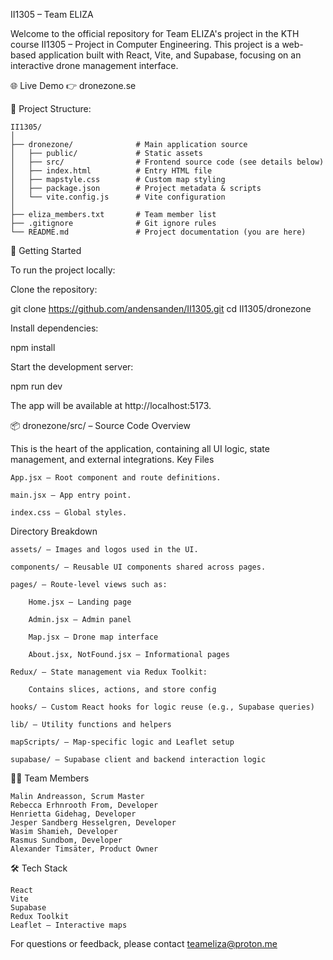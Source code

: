 II1305 – Team ELIZA

Welcome to the official repository for Team ELIZA's project in the KTH course II1305 – Project in Computer Engineering. This project is a web-based application built with React, Vite, and Supabase, focusing on an interactive drone management interface.

🌐 Live Demo
👉 dronezone.se


📁 Project Structure:

    II1305/
    │
    ├── dronezone/              # Main application source
    │   ├── public/             # Static assets
    │   ├── src/                # Frontend source code (see details below)
    │   ├── index.html          # Entry HTML file
    │   ├── mapstyle.css        # Custom map styling
    │   ├── package.json        # Project metadata & scripts
    │   └── vite.config.js      # Vite configuration
    │
    ├── eliza_members.txt       # Team member list
    ├── .gitignore              # Git ignore rules
    └── README.md               # Project documentation (you are here)

🚀 Getting Started

To run the project locally:

Clone the repository:
    
git clone https://github.com/andensanden/II1305.git
cd II1305/dronezone

Install dependencies:

npm install

Start the development server:

npm run dev

The app will be available at http://localhost:5173.

📦 dronezone/src/ – Source Code Overview

This is the heart of the application, containing all UI logic, state management, and external integrations.
Key Files

    App.jsx – Root component and route definitions.

    main.jsx – App entry point.

    index.css – Global styles.

Directory Breakdown

    assets/ – Images and logos used in the UI.

    components/ – Reusable UI components shared across pages.

    pages/ – Route-level views such as:

        Home.jsx – Landing page

        Admin.jsx – Admin panel

        Map.jsx – Drone map interface

        About.jsx, NotFound.jsx – Informational pages

    Redux/ – State management via Redux Toolkit:

        Contains slices, actions, and store config

    hooks/ – Custom React hooks for logic reuse (e.g., Supabase queries)

    lib/ – Utility functions and helpers

    mapScripts/ – Map-specific logic and Leaflet setup

    supabase/ – Supabase client and backend interaction logic

🧑‍💻 Team Members

    Malin Andreasson, Scrum Master
    Rebecca Erhnrooth From, Developer
    Henrietta Gidehag, Developer
    Jesper Sandberg Hesselgren, Developer
    Wasim Shamieh, Developer
    Rasmus Sundbom, Developer
    Alexander Timsäter, Product Owner

🛠️ Tech Stack

    React
    Vite
    Supabase
    Redux Toolkit
    Leaflet – Interactive maps

For questions or feedback, please contact teameliza@proton.me
